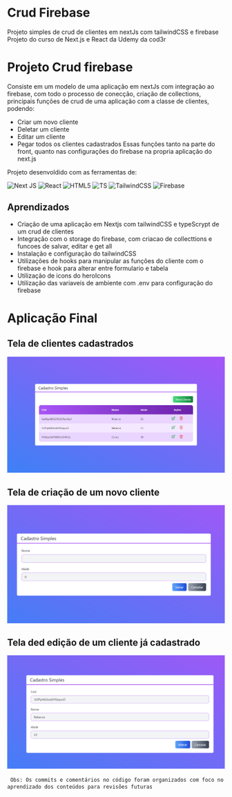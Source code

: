 # Crud Firebase
Projeto simples de crud de clientes em nextJs com tailwindCSS e firebase   
Projeto do curso de Next.js e React da Udemy da cod3r 

# Projeto Crud firebase
   Consiste em um modelo de uma aplicação em nextJs com integração ao firebase, com todo o processo de  conecção, criação de collections, principais funções
   de crud de uma aplicação com a classe de clientes, podendo:
   - Criar um novo cliente
   - Deletar um cliente
   - Editar um cliente
   - Pegar todos os clientes cadastrados
   Essas funções tanto na parte do front, quanto nas configurações do firebase na propria aplicação do next.js

Projeto desenvoldido com as ferramentas de:
<p align="center">

  ![Next JS](https://img.shields.io/badge/Next-black?style=for-the-badge&logo=next.js&logoColor=white)
  ![React](https://img.shields.io/badge/react-%2320232a.svg?style=for-the-badge&logo=react&logoColor=%2361DAFB)
  ![HTML5](https://img.shields.io/badge/HTML5-E34F26?style=for-the-badge&logo=html5&logoColor=white)
  ![TS](https://img.shields.io/badge/TypeScript-007ACC?style=for-the-badge&logo=typescript&logoColor=white)
  ![TailwindCSS](https://img.shields.io/badge/tailwindcss-%2338B2AC.svg?style=for-the-badge&logo=tailwind-css&logoColor=white)
  ![Firebase](https://img.shields.io/badge/firebase-%23039BE5.svg?style=for-the-badge&logo=firebase)
  
  
 </p>
 
 ## Aprendizados
 - Criação de uma aplicação em Nextjs com tailwindCSS e typeScrypt de um crud de clientes
 - Integração com o storage do firebase, com criacao de collecttions e funcoes de salvar, editar e get all
 - Instalação e configuração do tailwindCSS
 - Utilizações de hooks para manipular as funções do cliente com o firebase e hook para alterar entre formulario e tabela
 - Utilização de icons do heroIcons
 - Utilização das variaveis de ambiente com .env para configuração do firebase

 
 # Aplicação Final
 ## Tela de clientes cadastrados
 ![](https://github.com/Romenildo/Treinamento-GIT/blob/master/imgs/projetos/tela-table.png)
 
 ## Tela de criação de um novo cliente
 ![](https://github.com/Romenildo/Treinamento-GIT/blob/master/imgs/projetos/tela-cadastro.png)
  
 ## Tela ded edição de um cliente já cadastrado
 ![](https://github.com/Romenildo/Treinamento-GIT/blob/master/imgs/projetos/tela-editar.png)
 
 ```
  Obs: Os commits e comentários no código foram organizados com foco no aprendizado dos conteúdos para revisões futuras
 ```
